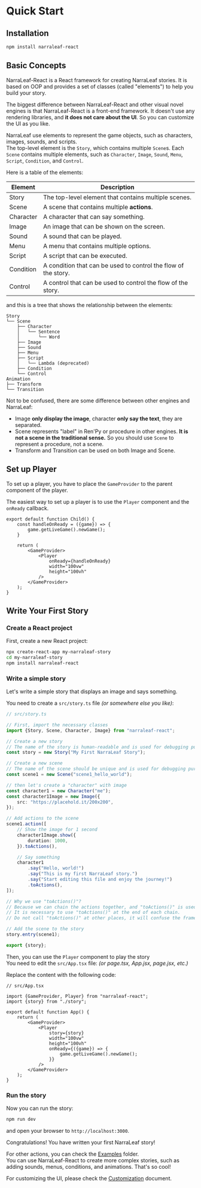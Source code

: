 # Quick Start

## Installation

```bash
npm install narraleaf-react
```

## Basic Concepts

NarraLeaf-React is a React framework for creating NarraLeaf stories.
It is based on OOP and provides a set of classes (called "elements") to help you build your story.

The biggest difference between NarraLeaf-React and other visual novel engines is that NarraLeaf-React is a front-end
framework.
It doesn't use any rendering libraries, and **it does not care about the UI**.
So you can customize the UI as you like.

NarraLeaf use elements to represent the game objects, such as characters, images, sounds, and scripts.  
The top-level element is the `Story`, which contains multiple `Scene`s.
Each `Scene` contains multiple elements, such as `Character`, `Image`, `Sound`, `Menu`, `Script`, `Condition`,
and `Control`.

Here is a table of the elements:

| Element   | Description                                                    |
|-----------|----------------------------------------------------------------|
| Story     | The top-level element that contains multiple scenes.           |
| Scene     | A scene that contains multiple **actions**.                    |
| Character | A character that can say something.                            |
| Image     | An image that can be shown on the screen.                      |
| Sound     | A sound that can be played.                                    |
| Menu      | A menu that contains multiple options.                         |
| Script    | A script that can be executed.                                 |
| Condition | A condition that can be used to control the flow of the story. |
| Control   | A control that can be used to control the flow of the story.   |

and this is a tree that shows the relationship between the elements:

```
Story
└── Scene
    ├── Character
    │   └── Sentence
    │       └── Word
    ├── Image
    ├── Sound
    ├── Menu
    ├── Script
    │   └── Lambda (deprecated)
    ├── Condition
    └── Control
Animation
├── Transform
└── Transition
```

Not to be confused, there are some difference between other engines and NarraLeaf:

- Image **only display the image**, character **only say the text**, they are separated.
- Scene represents "label" in Ren'Py or procedure in other engines. **It is not a scene in the traditional sense.** So
  you should use `Scene` to represent a procedure, not a scene.
- Transform and Transition can be used on both Image and Scene.

## Set up Player

To set up a player, you have to place the `GameProvider` to the parent component of the player.

The easiest way to set up a player is to use the `Player` component and the `onReady` callback.

```tsx
export default function Child() {
    const handleOnReady = ({game}) => {
        game.getLiveGame().newGame();
    }

    return (
        <GameProvider>
            <Player
                onReady={handleOnReady}
                width="100vw"
                height="100vh"
            />
        </GameProvider>
    );
}
```

## Write Your First Story

### Create a React project

First, create a new React project:

```bash
npx create-react-app my-narraleaf-story
cd my-narraleaf-story
npm install narraleaf-react
```

### Write a simple story

Let's write a simple story that displays an image and says something.

You need to create a `src/story.ts` file _(or somewhere else you like)_:

```ts
// src/story.ts

// First, import the necessary classes
import {Story, Scene, Character, Image} from "narraleaf-react";

// Create a new story
// The name of the story is human-readable and is used for debugging purposes
const story = new Story("My First NarraLeaf Story");

// Create a new scene
// The name of the scene should be unique and is used for debugging purposes
const scene1 = new Scene("scene1_hello_world");

// then let's create a "character" with image
const character1 = new Character("me");
const character1Image = new Image({
    src: "https://placehold.it/200x200",
});

// Add actions to the scene
scene1.action([
    // Show the image for 1 second
    character1Image.show({
        duration: 1000,
    }).toActions(),

    // Say something
    character1
        .say("Hello, world!")
        .say("This is my first NarraLeaf story.")
        .say("Start editing this file and enjoy the journey!")
        .toActions(),
]);

// Why we use "toActions()"?
// Because we can chain the actions together, and "toActions()" is used to end the chain.
// It is necessary to use "toActions()" at the end of each chain.
// Do not call "toActions()" at other places, it will confuse the framework.

// Add the scene to the story
story.entry(scene1);

export {story};
```

Then, you can use the `Player` component to play the story  
You need to edit the `src/App.tsx` file: _(or page.tsx, App.jsx, page.jsx, etc.)_

Replace the content with the following code:

```tsx
// src/App.tsx

import {GameProvider, Player} from "narraleaf-react";
import {story} from "./story";

export default function App() {
    return (
        <GameProvider>
            <Player
                story={story}
                width="100vw"
                height="100vh"
                onReady={({game}) => {
                    game.getLiveGame().newGame();
                }}
            />
        </GameProvider>
    );
}
```

### Run the story

Now you can run the story:

```bash
npm run dev
```

and open your browser to `http://localhost:3000`.

Congratulations! You have written your first NarraLeaf story!

For other actions, you can check the [Examples](./examples) folder.  
You can use NarraLeaf-React to create more complex stories, such as adding sounds, menus, conditions, and animations.
That's so cool!

For customizing the UI, please check the [Customization](./customization.md) document.

